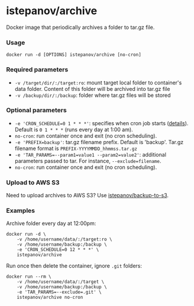 istepanov/archive
=================

Docker image that periodically archives a folder to tar.gz file.

### Usage

    docker run -d [OPTIONS] istepanov/archive [no-cron]

### Required parameters

* `-v /target/dir/:/target:ro`: mount target local folder to container's data folder. Content of this folder will be archived into tar.gz file
* `-v /backup/dir/:/backup`: folder where tar.gz files will be stored

### Optional parameters

* `-e 'CRON_SCHEDULE=0 1 * * *'`: specifies when cron job starts ([details](http://en.wikipedia.org/wiki/Cron)). Default is `0 1 * * *` (runs every day at 1:00 am).
* `no-cron`: run container once and exit (no cron scheduling).
* `-e 'PREFIX=backup'`: tar.gz filename prefix. Default is 'backup'. Tar.gz filename format is `PREFIX-YYYYMMDD_hhmmss.tar.gz`
* `-e 'TAR_PARAMS=--param1=value1 --param2=value2'`: additional parameters passed to tar. For instance, `--exclude=filename`.
* `no-cron`: run container once and exit (no cron scheduling).

### Upload to AWS S3

Need to upload archives to AWS S3? Use [istepanov/backup-to-s3](https://github.com/istepanov/docker-backup-to-s3).

### Examples

Archive folder every day at 12:00pm:

    docker run -d \
        -v /home/username/data/:/target:ro \
        -v /home/username/backup:/backup \
        -e 'CRON_SCHEDULE=0 12 * * *' \
        istepanov/archive

Run once then delete the container, ignore `.git` folders:

    docker run --rm \
        -v /home/username/data/:/target \
        -v /home/username/backup:/backup \
        -e 'TAR_PARAMS=--exclude=.git' \
        istepanov/archive no-cron
